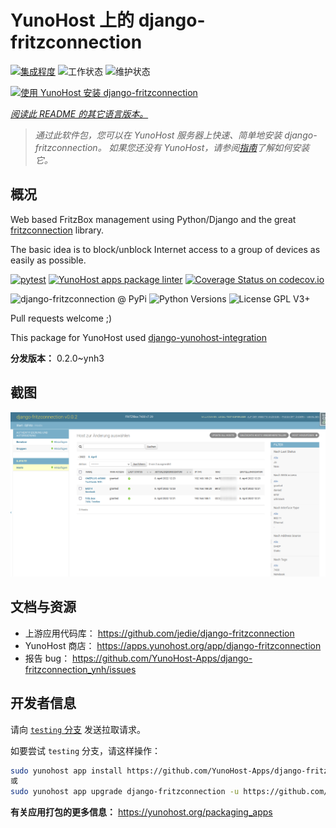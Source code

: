 <!--
注意：此 README 由 <https://github.com/YunoHost/apps/tree/master/tools/readme_generator> 自动生成
请勿手动编辑。
-->

# YunoHost 上的 django-fritzconnection

[![集成程度](https://dash.yunohost.org/integration/django-fritzconnection.svg)](https://ci-apps.yunohost.org/ci/apps/django-fritzconnection/) ![工作状态](https://ci-apps.yunohost.org/ci/badges/django-fritzconnection.status.svg) ![维护状态](https://ci-apps.yunohost.org/ci/badges/django-fritzconnection.maintain.svg)

[![使用 YunoHost 安装 django-fritzconnection](https://install-app.yunohost.org/install-with-yunohost.svg)](https://install-app.yunohost.org/?app=django-fritzconnection)

*[阅读此 README 的其它语言版本。](./ALL_README.md)*

> *通过此软件包，您可以在 YunoHost 服务器上快速、简单地安装 django-fritzconnection。*
> *如果您还没有 YunoHost，请参阅[指南](https://yunohost.org/install)了解如何安装它。*

## 概况

Web based FritzBox management using Python/Django and the great [fritzconnection](https://github.com/kbr/fritzconnection) library.

The basic idea is to block/unblock Internet access to a group of devices as easily as possible.


[![pytest](https://github.com/YunoHost-Apps/django-fritzconnection_ynh/actions/workflows/pytest.yml/badge.svg?branch=master)](https://github.com/YunoHost-Apps/django-fritzconnection_ynh/actions/workflows/pytest.yml) [![YunoHost apps package linter](https://github.com/YunoHost-Apps/django-fritzconnection_ynh/actions/workflows/package_linter.yml/badge.svg)](https://github.com/YunoHost-Apps/django-fritzconnection_ynh/actions/workflows/package_linter.yml) [![Coverage Status on codecov.io](https://codecov.io/gh/YunoHost-Apps/django-fritzconnection_ynh/branch/master/graph/badge.svg)](https://codecov.io/gh/YunoHost-Apps/django-fritzconnection_ynh)

![django-fritzconnection @ PyPi](https://img.shields.io/pypi/v/django-fritzconnection?label=django-fritzconnection%20%40%20PyPi)
![Python Versions](https://img.shields.io/pypi/pyversions/django-fritzconnection)
![License GPL V3+](https://img.shields.io/pypi/l/django-fritzconnection)

Pull requests welcome ;)

This package for YunoHost used [django-yunohost-integration](https://github.com/YunoHost-Apps/django_yunohost_integration)


**分发版本：** 0.2.0~ynh3

## 截图

![django-fritzconnection 的截图](./doc/screenshots/screenshot.png)

## 文档与资源

- 上游应用代码库： <https://github.com/jedie/django-fritzconnection>
- YunoHost 商店： <https://apps.yunohost.org/app/django-fritzconnection>
- 报告 bug： <https://github.com/YunoHost-Apps/django-fritzconnection_ynh/issues>

## 开发者信息

请向 [`testing` 分支](https://github.com/YunoHost-Apps/django-fritzconnection_ynh/tree/testing) 发送拉取请求。

如要尝试 `testing` 分支，请这样操作：

```bash
sudo yunohost app install https://github.com/YunoHost-Apps/django-fritzconnection_ynh/tree/testing --debug
或
sudo yunohost app upgrade django-fritzconnection -u https://github.com/YunoHost-Apps/django-fritzconnection_ynh/tree/testing --debug
```

**有关应用打包的更多信息：** <https://yunohost.org/packaging_apps>

